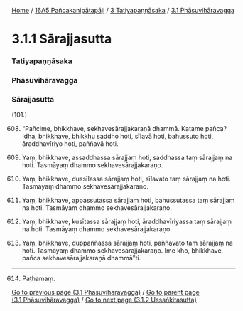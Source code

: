 
[Home](/) / [16A5 Pañcakanipātapāḷi](../../../16A5.md) / [3 Tatiyapaṇṇāsaka](../../3.md) / [3.1 Phāsuvihāravagga](../3.1.md)

# 3.1.1 Sārajjasutta

### Tatiyapaṇṇāsaka

### Phāsuvihāravagga

### Sārajjasutta

(101.)

608. “Pañcime, bhikkhave, sekhavesārajjakaraṇā dhammā. Katame pañca? Idha, bhikkhave, bhikkhu saddho hoti, sīlavā hoti, bahussuto hoti, āraddhavīriyo hoti, paññavā hoti.

609. Yaṃ, bhikkhave, assaddhassa sārajjaṃ hoti, saddhassa taṃ sārajjaṃ na hoti. Tasmāyaṃ dhammo sekhavesārajjakaraṇo.

610. Yaṃ, bhikkhave, dussīlassa sārajjaṃ hoti, sīlavato taṃ sārajjaṃ na hoti. Tasmāyaṃ dhammo sekhavesārajjakaraṇo.

611. Yaṃ, bhikkhave, appassutassa sārajjaṃ hoti, bahussutassa taṃ sārajjaṃ na hoti. Tasmāyaṃ dhammo sekhavesārajjakaraṇo.

612. Yaṃ, bhikkhave, kusītassa sārajjaṃ hoti, āraddhavīriyassa taṃ sārajjaṃ na hoti. Tasmāyaṃ dhammo sekhavesārajjakaraṇo.

613. Yaṃ, bhikkhave, duppaññassa sārajjaṃ hoti, paññavato taṃ sārajjaṃ na hoti. Tasmāyaṃ dhammo sekhavesārajjakaraṇo. Ime kho, bhikkhave, pañca sekhavesārajjakaraṇā dhammā”ti.

---

614. Paṭhamaṃ.



[Go to previous page (3.1 Phāsuvihāravagga)](../3.1.md) / [Go to parent page (3.1 Phāsuvihāravagga)](../3.1.md) / [Go to next page (3.1.2 Ussaṅkitasutta)](3.1.2.md)


